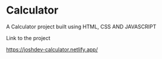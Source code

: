 # Calculator
A Calculator project built using HTML, CSS AND JAVASCRIPT

Link to the project

https://joshdev-calculator.netlify.app/
